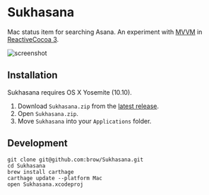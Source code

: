 # Sukhasana
Mac status item for searching Asana. An experiment with [MVVM](https://github.com/ReactiveCocoa/ReactiveViewModel) in [ReactiveCocoa 3](https://github.com/ReactiveCocoa/ReactiveCocoa/pull/1382).

![screenshot](http://zippy.gfycat.com/WellmadeBewitchedHart.gif)

## Installation
Sukhasana requires OS X Yosemite (10.10).

1. Download `Sukhasana.zip` from the [latest release](https://github.com/brow/Sukhasana/releases/latest).
2. Open `Sukhasana.zip`.
3. Move `Sukhasana` into your `Applications` folder.

## Development
```
git clone git@github.com:brow/Sukhasana.git
cd Sukhasana
brew install carthage
carthage update --platform Mac
open Sukhasana.xcodeproj
```
